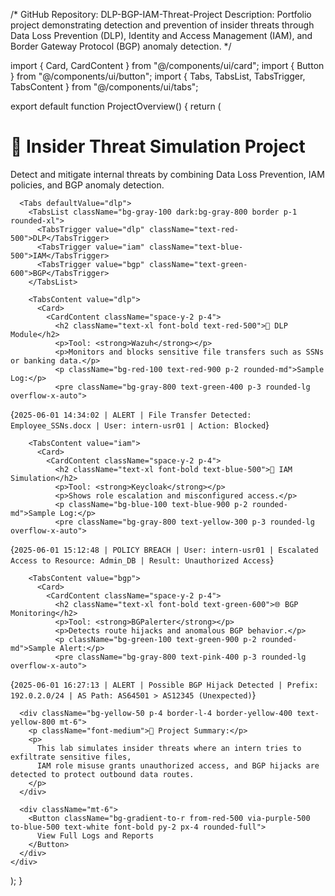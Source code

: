 /*
  GitHub Repository: DLP-BGP-IAM-Threat-Project
  Description: Portfolio project demonstrating detection and prevention of insider threats through Data Loss Prevention (DLP), Identity and Access Management (IAM), and Border Gateway Protocol (BGP) anomaly detection.
*/

import { Card, CardContent } from "@/components/ui/card";
import { Button } from "@/components/ui/button";
import { Tabs, TabsList, TabsTrigger, TabsContent } from "@/components/ui/tabs";

export default function ProjectOverview() {
  return (
    <div className="p-6 space-y-6">
      <h1 className="text-4xl font-extrabold text-purple-600">🔐 Insider Threat Simulation Project</h1>
      <p className="text-lg text-gray-700">
        Detect and mitigate internal threats by combining <span className="text-red-500 font-semibold">Data Loss Prevention</span>,
        <span className="text-blue-500 font-semibold"> IAM policies</span>, and <span className="text-green-600 font-semibold">BGP anomaly detection</span>.
      </p>

      <Tabs defaultValue="dlp">
        <TabsList className="bg-gray-100 dark:bg-gray-800 border p-1 rounded-xl">
          <TabsTrigger value="dlp" className="text-red-500">DLP</TabsTrigger>
          <TabsTrigger value="iam" className="text-blue-500">IAM</TabsTrigger>
          <TabsTrigger value="bgp" className="text-green-600">BGP</TabsTrigger>
        </TabsList>

        <TabsContent value="dlp">
          <Card>
            <CardContent className="space-y-2 p-4">
              <h2 className="text-xl font-bold text-red-500">📁 DLP Module</h2>
              <p>Tool: <strong>Wazuh</strong></p>
              <p>Monitors and blocks sensitive file transfers such as SSNs or banking data.</p>
              <p className="bg-red-100 text-red-900 p-2 rounded-md">Sample Log:</p>
              <pre className="bg-gray-800 text-green-400 p-3 rounded-lg overflow-x-auto">
{`2025-06-01 14:34:02 | ALERT | File Transfer Detected: Employee_SSNs.docx | User: intern-usr01 | Action: Blocked`}
</pre>
            </CardContent>
          </Card>
        </TabsContent>

        <TabsContent value="iam">
          <Card>
            <CardContent className="space-y-2 p-4">
              <h2 className="text-xl font-bold text-blue-500">🔐 IAM Simulation</h2>
              <p>Tool: <strong>Keycloak</strong></p>
              <p>Shows role escalation and misconfigured access.</p>
              <p className="bg-blue-100 text-blue-900 p-2 rounded-md">Sample Log:</p>
              <pre className="bg-gray-800 text-yellow-300 p-3 rounded-lg overflow-x-auto">
{`2025-06-01 15:12:48 | POLICY BREACH | User: intern-usr01 | Escalated Access to Resource: Admin_DB | Result: Unauthorized Access`}
</pre>
            </CardContent>
          </Card>
        </TabsContent>

        <TabsContent value="bgp">
          <Card>
            <CardContent className="space-y-2 p-4">
              <h2 className="text-xl font-bold text-green-600">🌐 BGP Monitoring</h2>
              <p>Tool: <strong>BGPalerter</strong></p>
              <p>Detects route hijacks and anomalous BGP behavior.</p>
              <p className="bg-green-100 text-green-900 p-2 rounded-md">Sample Alert:</p>
              <pre className="bg-gray-800 text-pink-400 p-3 rounded-lg overflow-x-auto">
{`2025-06-01 16:27:13 | ALERT | Possible BGP Hijack Detected | Prefix: 192.0.2.0/24 | AS Path: AS64501 > AS12345 (Unexpected)`}
</pre>
            </CardContent>
          </Card>
        </TabsContent>
      </Tabs>

      <div className="bg-yellow-50 p-4 border-l-4 border-yellow-400 text-yellow-800 mt-6">
        <p className="font-medium">📝 Project Summary:</p>
        <p>
          This lab simulates insider threats where an intern tries to exfiltrate sensitive files,
          IAM role misuse grants unauthorized access, and BGP hijacks are detected to protect outbound data routes.
        </p>
      </div>

      <div className="mt-6">
        <Button className="bg-gradient-to-r from-red-500 via-purple-500 to-blue-500 text-white font-bold py-2 px-4 rounded-full">
          View Full Logs and Reports
        </Button>
      </div>
    </div>
  );
}

